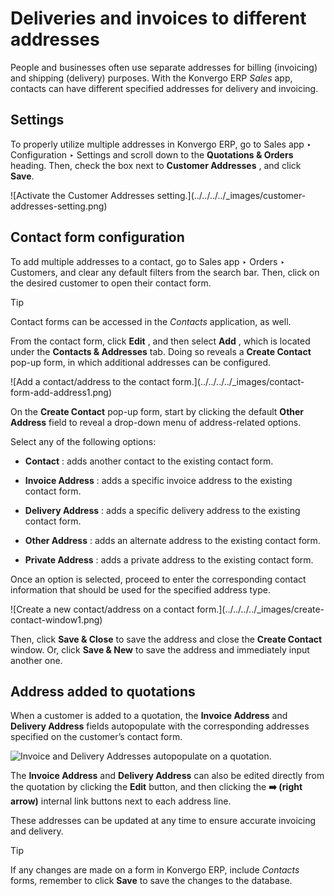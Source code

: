 # Deliveries and invoices to different addresses

People and businesses often use separate addresses for billing (invoicing) and
shipping (delivery) purposes. With the Konvergo ERP _Sales_ app, contacts can have
different specified addresses for delivery and invoicing.

## Settings

To properly utilize multiple addresses in Konvergo ERP, go to Sales app ‣
Configuration ‣ Settings and scroll down to the **Quotations & Orders**
heading. Then, check the box next to **Customer Addresses** , and click
**Save**.

![Activate the Customer Addresses setting.](../../../../_images/customer-
addresses-setting.png)

## Contact form configuration

To add multiple addresses to a contact, go to Sales app ‣ Orders ‣ Customers,
and clear any default filters from the search bar. Then, click on the desired
customer to open their contact form.

<div class="alert alert-info">
<p class="alert-title">
Tip</p><p>Contact forms can be accessed in the <em>Contacts</em> application, as well.</p>
</div>

From the contact form, click **Edit** , and then select **Add** , which is
located under the **Contacts & Addresses** tab. Doing so reveals a **Create
Contact** pop-up form, in which additional addresses can be configured.

![Add a contact/address to the contact form.](../../../../_images/contact-
form-add-address1.png)

On the **Create Contact** pop-up form, start by clicking the default **Other
Address** field to reveal a drop-down menu of address-related options.

Select any of the following options:

  * **Contact** : adds another contact to the existing contact form.

  * **Invoice Address** : adds a specific invoice address to the existing contact form.

  * **Delivery Address** : adds a specific delivery address to the existing contact form.

  * **Other Address** : adds an alternate address to the existing contact form.

  * **Private Address** : adds a private address to the existing contact form.

Once an option is selected, proceed to enter the corresponding contact
information that should be used for the specified address type.

![Create a new contact/address on a contact form.](../../../../_images/create-
contact-window1.png)

Then, click **Save & Close** to save the address and close the **Create
Contact** window. Or, click **Save & New** to save the address and immediately
input another one.

## Address added to quotations

When a customer is added to a quotation, the **Invoice Address** and
**Delivery Address** fields autopopulate with the corresponding addresses
specified on the customer’s contact form.

![Invoice and Delivery Addresses autopopulate on a
quotation.](../../../../_images/quotation-address-autopopulate.png)

The **Invoice Address** and **Delivery Address** can also be edited directly
from the quotation by clicking the **Edit** button, and then clicking the **➡️
(right arrow)** internal link buttons next to each address line.

These addresses can be updated at any time to ensure accurate invoicing and
delivery.

<div class="alert alert-info">
<p class="alert-title">
Tip</p><p>If any changes are made on a form in Konvergo ERP, include <em>Contacts</em> forms, remember to click
<b>Save</b> to save the changes to the database.</p>
</div>

